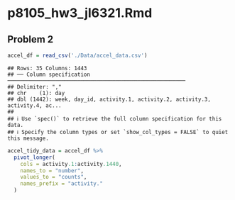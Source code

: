 p8105_hw3_jl6321.Rmd
================

## Problem 2

``` r
accel_df = read_csv('./Data/accel_data.csv')
```

    ## Rows: 35 Columns: 1443
    ## ── Column specification ────────────────────────────────────────────────────────
    ## Delimiter: ","
    ## chr    (1): day
    ## dbl (1442): week, day_id, activity.1, activity.2, activity.3, activity.4, ac...
    ## 
    ## ℹ Use `spec()` to retrieve the full column specification for this data.
    ## ℹ Specify the column types or set `show_col_types = FALSE` to quiet this message.

``` r
accel_tidy_data = accel_df %>% 
  pivot_longer(
    cols = activity.1:activity.1440,
    names_to = "number",
    values_to = "counts",
    names_prefix = "activity."
  ) 
```

